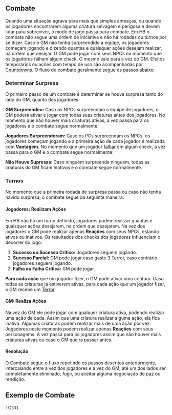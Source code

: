 ## Combate
Quando uma situação agrava para mais que simples ameaças, ou quando os jogadores encontrarem alguma criatura selvagem e perigosa e devem lutar para sobreviver, o modo de jogo passa para combate. Em HB o combate não segue uma ordem de iniciativa e não há rodadas ou turnos por se dizer. Caso o GM não tenha surpreendido a equipe, os jogadores começam jogando e dizendo quantas e quaisquer ações desejam realizar, na ordem que desejar. O GM pode jogar com seus NPCs no momento que os jogadores falham algum check. O mesmo vale para a vez do GM. Efeitos temporários ou ações com tempo de uso são acompanhadas por [Countdowns](./countdown.md).
O fluxo do combate geralmente segue os passos abaixo:

### Determinar Surpresa
O primeiro passo de um combate é determinar se houve surpresa tanto do lado do GM, quanto dos jogadores.

**GM Surpreendeu:** Caso os NPCs surpreendam a equipe de jogadores, o GM poderá ativar e jogar com todas suas criaturas antes dos jogadores. No momento que não houver mais criaturas ativas, a vez passa para os jogadores e o combate segue normalmente.  

**Jogadores Surpreenderam:** Caso os PCs surpreendam os NPCs, os jogadores começam jogando e a primeira ação de cada jogador é realizada com **Vantagem**. No momento que um jogador <ins>falhar</ins> em algum check, a vez passa para o GM e o combate segue normalmente.  

**Não Houve Supresas**: Caso ninguém surpreenda ninguém, todas as criaturas do GM ficam Inativos e o combate segue normalmente.

### Turnos
No momento que a primeira rodada de surpresa passa ou caso não tenha havido surpresa, o combate segue da seguinte maneira:

#### Jogadores: Realizam Ações 
Em HB não há um turno definido, jogadores podem realizar quantas e quaisquer ações desejarem, na ordem que desejarem. Na vez dos jogadores o GM pode realizar apenas **Reações** com seus NPCs, estando ativos ou inativos. Os resultados dos checks dos jogadores influenciam o decorrer do jogo:

1. **Sucesso ou Sucesso Crítico:** Jogadores seguem jogando.  
2. **Sucesso Parcial:** GM pode jogar caso gaste 3 [Terror](./resources.md#terror), caso contrário jogadores seguem jogando.
3. **Falha ou Falha Crítica:** GM pode jogar.

**Para cada ação** que um jogador fizer, o GM pode ativar uma criatura. Caso todas as criaturas já estiverem ativas, para cada ação que um jogador fizer, o GM recebe um [Terror](./resources.md#terror).
   
#### GM: Realiza Ações
Na vez do GM ele pode jogar com qualquer criatura ativa, podendo realizar uma ação de cada. Assim que uma criatura realizar alguma ação, ela fica inativa. Algumas criaturas podem realizar mais de uma ação por vez. Jogadores neste momento podem realizar apenas **Reações** com seus personagems. A vez passa para os jogadores assim que não houver mais criaturas ativas ou caso o GM queira passar antes.

#### Resolução
O Combate segue o fluxo repetindo os passos descritos anteriormente, intercalando entre a vez dos jogadores e a vez do GM, até um dos lados ser completamente eliminado, fugir, ou aceitar alguma negociação de paz ou rendição.

## Exemplo de Combate
TODO
<!-- _O personagem de Remella, Beck, e seu aliado, Mari'Jonna, estão andando por uma nave abandonada quando ao abrir uma porta, se deparam com três criaturas hostis. Como ninguém foi surpreendido, o combate começa normalmente. Todas as três criaturas do GM estão inativas._

_**Turno dos Jogadores:** Beck ataca com seu arco uma das criaturas. Remella faz um check de Controle e tira 6 em um d6, resultando em Sucesso. Remella então rola os dados de dano e o GM compara com os Limites de Dano da criatura para definir quantas Feridas deverá marcar. O GM ativa uma de suas criaturas. Como o resultado do ataque foi Sucesso a vez continua com os jogadores._

_Mari'Jonna decide agir agora, se movendo até a criatura que Beck atacou e realiza um ataque com suas garras. Antes do jogador realizar o check o GM anuncia que a criatura irá usar sua reação de esquivar. Mari'Jonna tira Sucesso Parcial no check enquanto o GM tira Sucesso. A criatura do GM consegue esquivar sem receber dano algum. O GM ativa sua outra criatura. Como o ataque do jogador foi Sucesso Parcial, a vez continua com os jogadores._

_Mari'Jonna pede para agir novamente e Remella concede. Mari'Jonna resolve atacar e falha, assim passando a vez para o GM._

_**Turno do GM:** Com todas as criaturas ativas o GM decide que todas irão mover e atacar Mari'Jonna, que anuncia que tentará esquivar do primeiro ataque. A primeira criatura tira Sucesso e Mari'Jonna falha, recebendo assim o dano. A segunda e terceira criaturas também têm Sucesso e causam dano em Mari'Jonna. Como o GM não possui mais criaturas ativas para jogar, a vez passa para os jogadores._

_**Jogadores:** Mari'Jonna decide agir primeiro atacando a criatura com menos vida. O ataque tem resultado Sucesso Crítico e o dano causado é suficiente para matar a criatura. O GM ativa uma de suas criaturas ainda viva e a vez continua com os jogadores._

_Remella decide agir e faz Beck usar uma de suas habilidades que atinge múltiplos alvos. Remella tira um Sucesso Crítico e causa dano suficiente para matar as duas criaturas restantes._

_**Fim do Combate:** Como não há mais inimigos na cena, o combate acaba e o jogo volta para exploração._ -->
